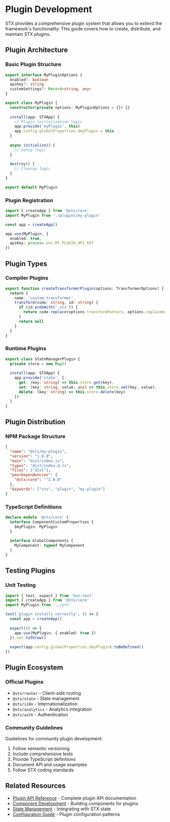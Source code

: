 # Plugin Development

STX provides a comprehensive plugin system that allows you to extend the framework's functionality. This guide covers how to create, distribute, and maintain STX plugins.

## Plugin Architecture

### Basic Plugin Structure

```typescript
export interface MyPluginOptions {
  enabled?: boolean
  apiKey?: string
  customSettings?: Record<string, any>
}

export class MyPlugin {
  constructor(private options: MyPluginOptions = {}) {}
  
  install(app: STXApp) {
    // Plugin initialization logic
    app.provide('myPlugin', this)
    app.config.globalProperties.$myPlugin = this
  }
  
  async initialize() {
    // Setup logic
  }
  
  destroy() {
    // Cleanup logic
  }
}

export default MyPlugin
```

### Plugin Registration

```typescript
import { createApp } from '@stx/core'
import MyPlugin from './plugins/my-plugin'

const app = createApp()

app.use(MyPlugin, {
  enabled: true,
  apiKey: process.env.MY_PLUGIN_API_KEY
})
```

## Plugin Types

### Compiler Plugins

```typescript
export function createTransformerPlugin(options: TransformerOptions) {
  return {
    name: 'custom-transformer',
    transform(code: string, id: string) {
      if (id.endsWith('.stx')) {
        return code.replace(options.transformPattern, options.replacement)
      }
      return null
    }
  }
}
```

### Runtime Plugins

```typescript
export class StateManagerPlugin {
  private store = new Map()
  
  install(app: STXApp) {
    app.provide('state', {
      get: (key: string) => this.store.get(key),
      set: (key: string, value: any) => this.store.set(key, value),
      delete: (key: string) => this.store.delete(key)
    })
  }
}
```

## Plugin Distribution

### NPM Package Structure

```json
{
  "name": "@stx/my-plugin",
  "version": "1.0.0",
  "main": "dist/index.js",
  "types": "dist/index.d.ts",
  "files": ["dist"],
  "peerDependencies": {
    "@stx/core": "^2.0.0"
  },
  "keywords": ["stx", "plugin", "my-plugin"]
}
```

### TypeScript Definitions

```typescript
declare module '@stx/core' {
  interface ComponentCustomProperties {
    $myPlugin: MyPlugin
  }
  
  interface GlobalComponents {
    MyComponent: typeof MyComponent
  }
}
```

## Testing Plugins

### Unit Testing

```typescript
import { test, expect } from 'bun:test'
import { createApp } from '@stx/core'
import MyPlugin from '../src'

test('plugin installs correctly', () => {
  const app = createApp()
  
  expect(() => {
    app.use(MyPlugin, { enabled: true })
  }).not.toThrow()
  
  expect(app.config.globalProperties.$myPlugin).toBeDefined()
})
```

## Plugin Ecosystem

### Official Plugins

- `@stx/router` - Client-side routing
- `@stx/state` - State management
- `@stx/i18n` - Internationalization
- `@stx/analytics` - Analytics integration
- `@stx/auth` - Authentication

### Community Guidelines

Guidelines for community plugin development:

1. Follow semantic versioning
2. Include comprehensive tests
3. Provide TypeScript definitions
4. Document API and usage examples
5. Follow STX coding standards

## Related Resources

- [Plugin API Reference](/api/plugins) - Complete plugin API documentation
- [Component Development](/guide/components) - Building components for plugins
- [State Management](/guide/state) - Integrating with STX state
- [Configuration Guide](/guide/config) - Plugin configuration patterns 